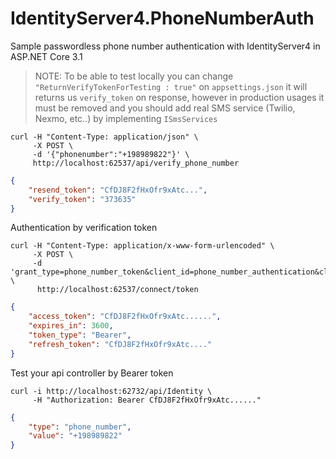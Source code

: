 # IdentityServer4.PhoneNumberAuth
Sample passwordless phone number authentication with IdentityServer4 in ASP.NET Core 3.1

> NOTE: To be able to test locally you can change `"ReturnVerifyTokenForTesting : true"` on `appsettings.json` it will returns us `verify_token` on response, however in production usages it must be removed and you should add real SMS service (Twilio, Nexmo, etc..) by implementing `ISmsServices`

```console
curl -H "Content-Type: application/json" \ 
     -X POST \ 
     -d '{"phonenumber":"+198989822"}' \ 
     http://localhost:62537/api/verify_phone_number
```
```json
{
    "resend_token": "CfDJ8F2fHxOfr9xAtc...",
    "verify_token": "373635"
}
```

Authentication by verification token

```console
curl -H "Content-Type: application/x-www-form-urlencoded" \
     -X POST \ 
     -d 'grant_type=phone_number_token&client_id=phone_number_authentication&client_secret=secret&phone_number=%2B198989822&verification_token=373635' \ 
      http://localhost:62537/connect/token
```

```json
{
    "access_token": "CfDJ8F2fHxOfr9xAtc......",
    "expires_in": 3600,
    "token_type": "Bearer",
    "refresh_token": "CfDJ8F2fHxOfr9xAtc...."
}
```

Test your api controller by Bearer token

```console
curl -i http://localhost:62732/api/Identity \
     -H "Authorization: Bearer CfDJ8F2fHxOfr9xAtc......"
```

```json
{
    "type": "phone_number",
    "value": "+198989822"
}
```
